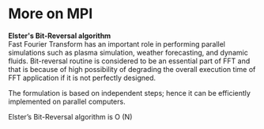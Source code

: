 # More on MPI

**Elster's Bit-Reversal algorithm**\
Fast Fourier Transform has an important role in performing parallel simulations such as plasma simulation, weather forecasting, and dynamic fluids.  Bit-reversal routine is considered to be an essential part of FFT and that is because of high possibility of degrading the overall execution time of FFT application if it is not perfectly designed.

The formulation is based on independent steps; hence it can be efficiently implemented on parallel computers.

Elster’s Bit-Reversal algorithm is O (N)
